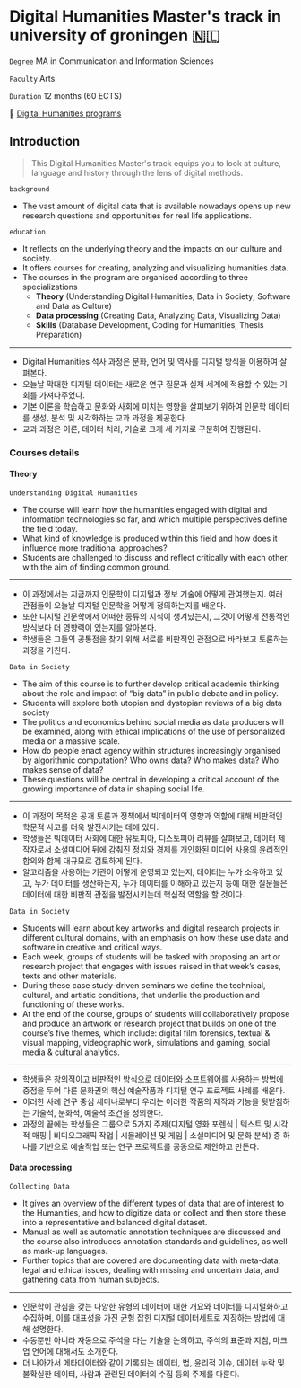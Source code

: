 Digital Humanities Master's track in university of groningen :netherlands:
==========================================================================

`Degree` MA in Communication and Information Sciences

`Faculty` Arts

`Duration` 12 months (60 ECTS)

:link: [Digital Humanities programs ](https://www.rug.nl/masters/digital-humanities/programme)

Introduction
------------

> This Digital Humanities Master's track equips you to look at culture, language and history through the lens of digital methods.

`background`

-	The vast amount of digital data that is available nowadays opens up new research questions and opportunities for real life applications.

`education`

-	It reflects on the underlying theory and the impacts on our culture and society.
-	It offers courses for creating, analyzing and visualizing humanities data.
-	The courses in the program are organised according to three specializations
	-	**Theory** (Understanding Digital Humanities; Data in Society; Software and Data as Culture)
	-	**Data processing** (Creating Data, Analyzing Data, Visualizing Data)
	-	**Skills** (Database Development, Coding for Humanities, Thesis Preparation)

---

-	Digital Humanities 석사 과정은 문화, 언어 및 역사를 디지털 방식을 이용하여 살펴본다.
-	오늘날 막대한 디지털 데이터는 새로운 연구 질문과 실제 세계에 적용할 수 있는 기회를 가져다주었다.
-	기본 이론을 학습하고 문화와 사회에 미치는 영향을 살펴보기 위하여 인문학 데이터를 생성, 분석 및 시각화하는 교과 과정을 제공한다.
-	교과 과정은 이론, 데이터 처리, 기술로 크게 세 가지로 구분하여 진행된다.

### Courses details

#### Theory

`Understanding Digital Humanities`

-	The course will learn how the humanities engaged with digital and information technologies so far, and which multiple perspectives define the field today.
-	What kind of knowledge is produced within this field and how does it influence more traditional approaches?
-	Students are challenged to discuss and reflect critically with each other, with the aim of finding common ground.

---

-	이 과정에서는 지금까지 인문학이 디지털과 정보 기술에 어떻게 관여했는지. 여러 관점들이 오늘날 디지털 인문학을 어떻게 정의하는지를 배운다.
-	또한 디지털 인문학에서 어떠한 종류의 지식이 생겨났는지, 그것이 어떻게 전통적인 방식보다 더 영향력이 있는지를 알아본다.
-	학생들은 그들의 공통점을 찾기 위해 서로를 비판적인 관점으로 바라보고 토론하는 과정을 거친다.

`Data in Society`

-	The aim of this course is to further develop critical academic thinking about the role and impact of “big data” in public debate and in policy.
-	Students will explore both utopian and dystopian reviews of a big data society
-	The politics and economics behind social media as data producers will be examined, along with ethical implications of the use of personalized media on a massive scale.
-	How do people enact agency within structures increasingly organised by algorithmic computation? Who owns data? Who makes data? Who makes sense of data?
-	These questions will be central in developing a critical account of the growing importance of data in shaping social life.

---

-	이 과정의 목적은 공개 토론과 정책에서 빅데이터의 영향과 역할에 대해 비판적인 학문적 사고를 더욱 발전시키는 데에 있다.
-	학생들은 빅데이터 사회에 대한 유토피아, 디스토피아 리뷰를 살펴보고, 데이터 제작자로서 소셜미디어 뒤에 감춰진 정치와 경제를 개인화된 미디어 사용의 윤리적인 함의와 함께 대규모로 검토하게 된다.
-	알고리즘을 사용하는 기관이 어떻게 운영되고 있는지, 데이터는 누가 소유하고 있고, 누가 데이터를 생산하는지, 누가 데이터를 이해하고 있는지 등에 대한 질문들은 데이터에 대한 비판적 관점을 발전시키는데 핵심적 역할을 할 것이다.

`Data in Society`

-	Students will learn about key artworks and digital research projects in different cultural domains, with an emphasis on how these use data and software in creative and critical ways.
-	Each week, groups of students will be tasked with proposing an art or research project that engages with issues raised in that week’s cases, texts and other materials.
-	During these case study-driven seminars we define the technical, cultural, and artistic conditions, that underlie the production and functioning of these works.
-	At the end of the course, groups of students will collaboratively propose and produce an artwork or research project that builds on one of the course’s five themes, which include: digital film forensics, textual & visual mapping, videographic work, simulations and gaming, social media & cultural analytics.

---

-	학생들은 창의적이고 비판적인 방식으로 데이터와 소프트웨어를 사용하는 방법에 중점을 두어 다른 문화권의 핵심 예술작품과 디지털 연구 프로젝트 사례를 배운다.
-	이러한 사례 연구 중심 세미나로부터 우리는 이러한 작품의 제작과 기능을 뒷받침하는 기술적, 문화적, 예술적 조건을 정의한다.
-	과정의 끝에는 학생들은 그룹으로 5가지 주제(디지털 영화 포렌식 | 텍스트 및 시각적 매핑 | 비디오그래픽 작업 | 시뮬레이션 및 게임 | 소셜미디어 및 문화 분석) 중 하나를 기반으로 예술작업 또는 연구 프로젝트를 공동으로 제안하고 만든다.

#### Data processing

`Collecting Data`

-	It gives an overview of the different types of data that are of interest to the Humanities, and how to digitize data or collect and then store these into a representative and balanced digital dataset.
-	Manual as well as automatic annotation techniques are discussed and the course also introduces annotation standards and guidelines, as well as mark-up languages.
-	Further topics that are covered are documenting data with meta-data, legal and ethical issues, dealing with missing and uncertain data, and gathering data from human subjects.

---

-	인문학이 관심을 갖는 다양한 유형의 데이터에 대한 개요와 데이터를 디지털화하고 수집하며, 이를 대표성을 가진 균형 잡힌 디지털 데이터세트로 저장하는 방법에 대해 설명한다.
-	수동뿐만 아니라 자동으로 주석을 다는 기술을 논의하고, 주석의 표준과 지침, 마크업 언어에 대해서도 소개한다.
-	더 나아가서 메타데이터와 같이 기록되는 데이터, 법, 윤리적 이슈, 데이터 누락 및 불확실한 데이터, 사람과 관련된 데이터의 수집 등의 주제를 다룬다.
